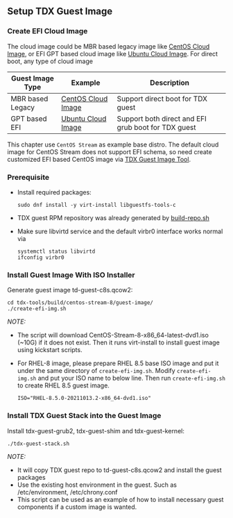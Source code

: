 ## Setup TDX Guest Image

### Create EFI Cloud Image

The cloud image could be MBR based legacy image like [CentOS Cloud Image](https://cloud.centos.org/centos/8-stream/),
or EFI GPT based cloud image like [Ubuntu Cloud Image](https://cloud-images.ubuntu.com/).
For direct boot, any type of cloud image

| Guest Image Type | Example | Description |
| -- | -- | -- |
| MBR based Legacy | [CentOS Cloud Image](https://cloud.centos.org/centos/8-stream/) | Support direct boot for TDX guest |
| GPT based EFI | [Ubuntu Cloud Image](https://cloud-images.ubuntu.com/) | Support both direct and EFI grub boot for TDX guest |

This chapter use `CentOS Stream` as example base distro. The default cloud image
for CentOS Stream does not support EFI schema, so need create customized EFI
based CentOS image via [TDX Guest Image Tool](https://github.com/intel/tdx-tools/tree/main/build/centos-stream-8/guest-image).

### Prerequisite

- Install required packages:

  ```
  sudo dnf install -y virt-install libguestfs-tools-c
  ```

- TDX guest RPM repository was already generated by [build-repo.sh](https://github.com/intel/tdx-tools/tree/main/build/centos-stream-8/build-repo.sh)

- Make sure libvirtd service and the default virbr0 interface works normal via

  ```
  systemctl status libvirtd
  ifconfig virbr0
  ```

### Install Guest Image With ISO Installer

Generate guest image td-guest-c8s.qcow2:

```
cd tdx-tools/build/centos-stream-8/guest-image/
./create-efi-img.sh
```

_NOTE:_

- The script will download CentOS-Stream-8-x86_64-latest-dvd1.iso (~10G) if it
does not exist. Then it runs virt-install to install guest image using kickstart scripts.
- For RHEL-8 image, please prepare RHEL 8.5 base ISO image and put it under the same directory of `create-efi-img.sh`. Modify `create-efi-img.sh` and put your ISO name to below line. Then run `create-efi-img.sh` to create RHEL 8.5 guest image.

  ```
  ISO="RHEL-8.5.0-20211013.2-x86_64-dvd1.iso"
  ```

### Install TDX Guest Stack into the Guest Image

Install tdx-guest-grub2, tdx-guest-shim and tdx-guest-kernel:

```
./tdx-guest-stack.sh
```

_NOTE:_

- It will copy TDX guest repo to td-guest-c8s.qcow2 and install the guest
packages
- Use the existing host environment in the guest. Such as /etc/environment,
/etc/chrony.conf
- This script can be used as an example of how to install necessary guest
components if a custom image is wanted.
